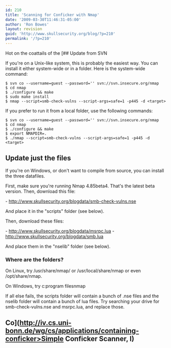 ```yaml
---
id: 210
title: 'Scanning for Conficker with Nmap'
date: '2009-03-30T11:46:31-05:00'
author: 'Ron Bowes'
layout: revision
guid: 'http://www.skullsecurity.org/blog/?p=210'
permalink: '/?p=210'
---
```


Hot on the coattails of the [##  Update from SVN

If you're on a Unix-like system, this is probably the easiest way. You can install it either system-wide or in a folder. Here is the system-wide command:

```
$ svn co --username=guest --password='' svn://svn.insecure.org/nmap
$ cd nmap
$ ./configure && make
$ sudo make install
$ nmap --script=smb-check-vulns --script-args=safe=1 -p445 -d <target>
```

If you prefer to run it from a local folder, use the following commands:

```
$ svn co --username=guest --password='' svn://svn.insecure.org/nmap
$ cd nmap
$ ./configure && make
$ export NMAPDIR=.
$ ./nmap --script=smb-check-vulns --script-args=safe=1 -p445 -d <target>
```

## Update just the files

If you're on Windows, or don't want to compile from source, you can install the three datafiles.

First, make sure you're running Nmap 4.85beta4. That's the latest beta version. Then, download this file:

\- <http://www.skullsecurity.org/blogdata/smb-check-vulns.nse>

And place it in the "scripts" folder (see below).

Then, download these files:

\- http://www.skullsecurity.org/blogdata/msrpc.lua
\- http://www.skullsecurity.org/blogdata/smb.lua

And place them in the "nselib" folder (see below).

### Where are the folders?

On Linux, try /usr/share/nmap/ or /usr/local/share/nmap or even /opt/share/nmap.

On Windows, try c:program filesnmap

If all else fails, the scripts folder will contain a bunch of .nse files and the nselib folder will contain a bunch of lua files. Try searching your drive for smb-check-vulns.nse and msrpc.lua, and replace those.

## Co](http://iv.cs.uni-bonn.de/wg/cs/applications/containing-conficker>Simple Conficker Scanner</a>, I)